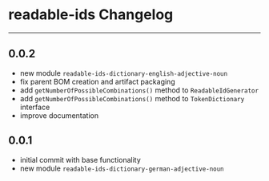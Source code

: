 # readable-ids Changelog

---

## 0.0.2

* new module `readable-ids-dictionary-english-adjective-noun`
* fix parent BOM creation and artifact packaging
* add `getNumberOfPossibleCombinations()` method to `ReadableIdGenerator`
* add `getNumberOfPossibleCombinations()` method to `TokenDictionary` interface
* improve documentation

##  0.0.1

* initial commit with base functionality
* new module `readable-ids-dictionary-german-adjective-noun`
